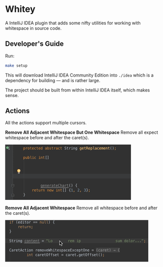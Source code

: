 # Whitey

A IntelliJ IDEA plugin that adds some nifty utilities for working with whitespace in source code.


## Developer's Guide

Run:

```bash
make setup
```

This will download IntelliJ IDEA Community Edition into `./idea` which is a dependency
for building — and is rather large.

The project should be built from within IntelliJ IDEA itself, which makes sense.


## Actions

All the actions support multiple cursors.

__Remove All Adjacent Whitespace But One Whitespace__ Remove all expect whitespace before and after the caret(s).

![Remove All Adjacent Whitespace But One Whitespace](img/action_all_but_one.gif)


__Remove All Adjacent Whitespace__ Remove all whitespace before and after the caret(s).

![Remove All Adjacent Whitespace](img/action_all.gif)
